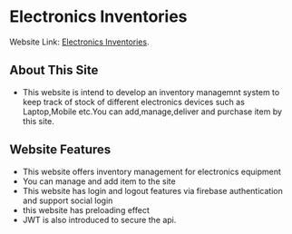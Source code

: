 # Electronics Inventories

Website Link: [Electronics Inventories](https://github.com/facebook/create-react-app).

## About This Site

- This website is intend to develop an inventory managemnt system to keep track of stock of different electronics devices such as Laptop,Mobile etc.You can add,manage,deliver and purchase item by this site.

## Website Features

- This website offers inventory management for electronics equipment
- You can manage and add item to the site
- This website has login and logout features via firebase authentication and support social login
- this website has preloading effect
- JWT is also introduced to secure the api.
